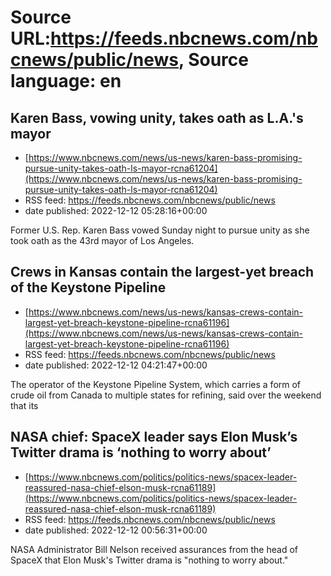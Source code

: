# Source URL:https://feeds.nbcnews.com/nbcnews/public/news, Source language: en

## Karen Bass, vowing unity, takes oath as L.A.'s mayor
 - [https://www.nbcnews.com/news/us-news/karen-bass-promising-pursue-unity-takes-oath-ls-mayor-rcna61204](https://www.nbcnews.com/news/us-news/karen-bass-promising-pursue-unity-takes-oath-ls-mayor-rcna61204)
 - RSS feed: https://feeds.nbcnews.com/nbcnews/public/news
 - date published: 2022-12-12 05:28:16+00:00

Former U.S. Rep. Karen Bass vowed Sunday night to pursue unity as she took oath as the 43rd mayor of  Los Angeles.

## Crews in Kansas contain the largest-yet breach of the Keystone Pipeline
 - [https://www.nbcnews.com/news/us-news/kansas-crews-contain-largest-yet-breach-keystone-pipeline-rcna61196](https://www.nbcnews.com/news/us-news/kansas-crews-contain-largest-yet-breach-keystone-pipeline-rcna61196)
 - RSS feed: https://feeds.nbcnews.com/nbcnews/public/news
 - date published: 2022-12-12 04:21:47+00:00

The operator of the Keystone Pipeline System, which carries a form of crude oil from Canada to multiple states for refining, said over the weekend that its

## NASA chief: SpaceX leader says Elon Musk’s Twitter drama is ‘nothing to worry about’
 - [https://www.nbcnews.com/politics/politics-news/spacex-leader-reassured-nasa-chief-elson-musk-rcna61189](https://www.nbcnews.com/politics/politics-news/spacex-leader-reassured-nasa-chief-elson-musk-rcna61189)
 - RSS feed: https://feeds.nbcnews.com/nbcnews/public/news
 - date published: 2022-12-12 00:56:31+00:00

NASA Administrator Bill Nelson received assurances from the head of SpaceX that Elon Musk's Twitter drama is "nothing to worry about."
